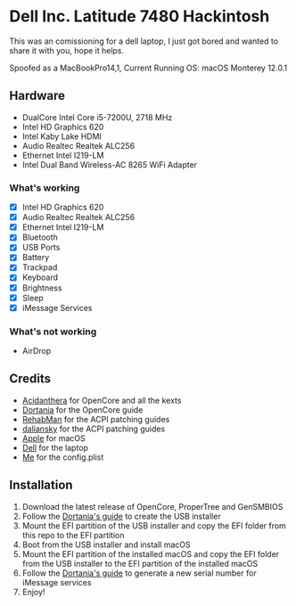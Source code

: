 # Dell Inc. Latitude 7480 Hackintosh

This was an comissioning for a dell laptop, I just got bored and wanted to share it with you, hope it helps.

Spoofed as a MacBookPro14,1, Current Running OS: macOS Monterey 12.0.1

## Hardware

- DualCore Intel Core i5-7200U, 2718 MHz
- Intel HD Graphics 620
- Intel Kaby Lake HDMI
- Audio Realtec Realtek ALC256
- Ethernet Intel I219-LM
- Intel Dual Band Wireless-AC 8265 WiFi Adapter 

### What's working
- [x] Intel HD Graphics 620
- [x] Audio Realtec Realtek ALC256
- [x] Ethernet Intel I219-LM
- [x] Bluetooth
- [x] USB Ports
- [x] Battery
- [x] Trackpad
- [x] Keyboard
- [x] Brightness
- [x] Sleep
- [x] iMessage Services

### What's not working
- AirDrop

## Credits

- [Acidanthera](https://github.com/acidanthera) for OpenCore and all the kexts
- [Dortania](https://dortania.github.io/OpenCore-Install-Guide/) for the OpenCore guide
- [RehabMan](https://github.com/RehabMan) for the ACPI patching guides
- [daliansky](https://github.com/daliansky) for the ACPI patching guides
- [Apple](https://www.apple.com) for macOS
- [Dell](https://www.dell.com) for the laptop
- [Me](https://github.com/Noe-ali) for the config.plist

## Installation

1. Download the latest release of OpenCore,  ProperTree and GenSMBIOS
2. Follow the [Dortania's guide](https://dortania.github.io/OpenCore-Install-Guide/installer-guide/) to create the USB installer
3. Mount the EFI partition of the USB installer and copy the EFI folder from this repo to the EFI partition
4. Boot from the USB installer and install macOS
5. Mount the EFI partition of the installed macOS and copy the EFI folder from the USB installer to the EFI partition of the installed macOS
6. Follow the [Dortania's guide](https://dortania.github.io/OpenCore-Post-Install/universal/iservices.html#generate-a-new-serial) to generate a new serial number for iMessage services
7. Enjoy!


